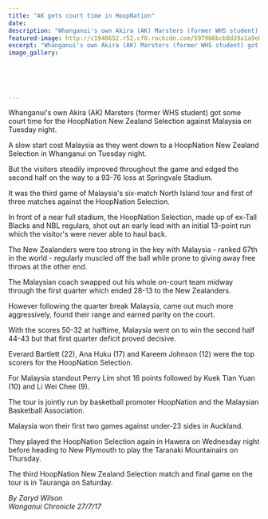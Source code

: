 ```yaml
---
title: "AK gets court time in HoopNation"
date: 
description: "Whanganui's own Akira (AK) Marsters (former WHS student) got some court time for the HoopNation NZ Selection against Malaysia on Tuesday night..."
featured-image: http://c1940652.r52.cf0.rackcdn.com/597966bcb8d39a1a9e000c32/Aki-(AK)-Marsters-hoop-nation-chron-27-July.jpg
excerpt: "Whanganui's own Akira (AK) Marsters (former WHS student) got some court time for the HoopNation New Zealand Selection against Malaysia on Tuesday night."
image_gallery:
    
    
    
    
    
---
```


<p>Whanganui's own Akira (AK) Marsters (former WHS student) got some court time for the HoopNation New Zealand Selection against Malaysia on Tuesday night.</p>
<p class="element element-paragraph">A slow start cost Malaysia as they went down to a HoopNation New Zealand Selection in Whanganui on Tuesday night.</p>
<p class="element element-paragraph">But the visitors steadily improved throughout the game and edged the second half on the way to a 93-76 loss at Springvale Stadium.</p>
<p class="element element-paragraph">It was the third game of Malaysia's six-match North Island tour and first of three matches against the HoopNation Selection.</p>
<p class="element element-paragraph">In front of a near full stadium, the HoopNation Selection, made up of ex-Tall Blacks and NBL regulars, shot out an early lead with an initial 13-point run which the visitor's were never able to haul back.</p>
<p class="element element-paragraph">The New Zealanders were too strong in the key with Malaysia - ranked 67th in the world - regularly muscled off the ball while prone to giving away free throws at the other end.</p>
<p class="element element-paragraph">The Malaysian coach swapped out his whole on-court team midway through the first quarter which ended 28-13 to the New Zealanders.</p>
<p class="element element-paragraph">However following the quarter break Malaysia, came out much more aggressively, found their range and earned parity on the court.</p>
<p class="element element-paragraph">With the scores 50-32 at halftime, Malaysia went on to win the second half 44-43 but that first quarter deficit proved decisive.</p>
<p class="element element-paragraph">Everard Bartlett (22), Ana Huku (17) and Kareem Johnson (12) were the top scorers for the HoopNation Selection.</p>
<p class="element element-paragraph">For Malaysia standout Perry Lim shot 16 points followed by Kuek Tian Yuan (10) and Li Wei Chee (9).</p>
<p class="element element-paragraph">The tour is jointly run by basketball promoter HoopNation and the Malaysian Basketball Association.</p>
<p class="element element-paragraph">Malaysia won their first two games against under-23 sides in Auckland.</p>
<p class="element element-paragraph">They played the HoopNation Selection again in Hawera on Wednesday night before heading to New Plymouth to play the Taranaki Mountainairs on Thursday.</p>
<p class="element element-paragraph">The third HoopNation New Zealand Selection match and final game on the tour is in Tauranga on Saturday.</p>
<p class="element element-paragraph"><em>By Zaryd Wilson</em><br /><em>Wanganui Chronicle 27/7/17</em></p>

